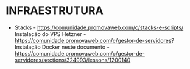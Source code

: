 # INFRAESTRUTURA
- Stacks - https://comunidade.promovaweb.com/c/stacks-e-scripts/
Instalação do VPS Hetzner - https://comunidade.promovaweb.com/c/gestor-de-servidores?
Instalação Docker neste documento - https://comunidade.promovaweb.com/c/gestor-de-servidores/sections/324993/lessons/1200140
